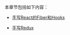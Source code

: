 本章节包括如下内容：

* [手写React的Fiber和Hooks](/Articles/React/FiberAndHooks.md)

* [手写Redux](/Articles/React/Redux.md)

  
